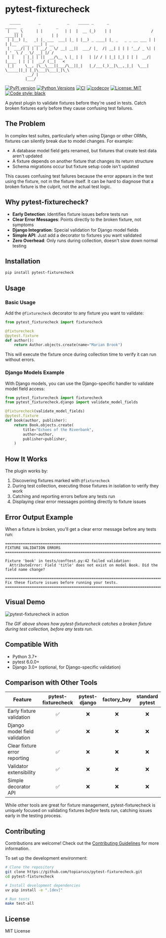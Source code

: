 # pytest-fixturecheck

```
  _____        _            _    _____ _      _                    _____  _               _    
 |  __ \      | |          | |  |  __ (_)    | |                  / ____|| |             | |   
 | |__) |_   _| |_ ___  ___| |_ | |__) _ ____| |_ _   _ _ __ ___ | |     | |__   ___  ___| | __
 |  ___/| | | | __/ _ \/ __| __||  ___/ |_  /| __| | | | '__/ _ \| |     | '_ \ / _ \/ __| |/ /
 | |    | |_| | ||  __/\__ \ |_ | |   | |/ / | |_| |_| | | |  __/| |____ | | | |  __/ (__|   < 
 |_|     \__, |\__\___||___/\__||_|   |_/___(_)__|\__,_|_|  \___| \_____||_| |_|\___|\___|_|\_\
          __/ |                                                                                 
         |___/                                                                                  
```

[![PyPI version](https://img.shields.io/pypi/v/pytest-fixturecheck.svg)](https://pypi.org/project/pytest-fixturecheck/)
[![Python Versions](https://img.shields.io/pypi/pyversions/pytest-fixturecheck.svg)](https://pypi.org/project/pytest-fixturecheck/)
[![CI](https://github.com/topiaruss/pytest-fixturecheck/actions/workflows/ci.yml/badge.svg)](https://github.com/topiaruss/pytest-fixturecheck/actions/workflows/ci.yml)
[![codecov](https://codecov.io/gh/topiaruss/pytest-fixturecheck/branch/main/graph/badge.svg)](https://codecov.io/gh/topiaruss/pytest-fixturecheck)
[![License: MIT](https://img.shields.io/badge/License-MIT-yellow.svg)](https://opensource.org/licenses/MIT)
[![Code style: black](https://img.shields.io/badge/code%20style-black-000000.svg)](https://github.com/psf/black)

A pytest plugin to validate fixtures before they're used in tests. Catch broken fixtures early before they cause confusing test failures.

## The Problem

In complex test suites, particularly when using Django or other ORMs, fixtures can silently break due to model changes. For example:

- A database model field gets renamed, but fixtures that create test data aren't updated
- A fixture depends on another fixture that changes its return structure
- Schema migrations occur but fixture setup code isn't updated

This causes confusing test failures because the error appears in the test using the fixture, not in the fixture itself. It can be hard to diagnose that a broken fixture is the culprit, not the actual test logic.

## Why pytest-fixturecheck?

- **Early Detection**: Identifies fixture issues before tests run
- **Clear Error Messages**: Points directly to the broken fixture, not symptoms
- **Django Integration**: Special validation for Django model fields
- **Simple API**: Just add a decorator to fixtures you want validated
- **Zero Overhead**: Only runs during collection, doesn't slow down normal testing

## Installation

```bash
pip install pytest-fixturecheck
```

## Usage

### Basic Usage

Add the `@fixturecheck` decorator to any fixture you want to validate:

```python
from pytest_fixturecheck import fixturecheck

@fixturecheck
@pytest.fixture
def author():
    return Author.objects.create(name="Marian Brook")
```

This will execute the fixture once during collection time to verify it can run without errors.

### Django Models Example

With Django models, you can use the Django-specific handler to validate model field access:

```python
from pytest_fixturecheck import fixturecheck
from pytest_fixturecheck.django import validate_model_fields

@fixturecheck(validate_model_fields)
@pytest.fixture
def book(author, publisher):
    return Book.objects.create(
        title="Echoes of the Riverbank",
        author=author,
        publisher=publisher,
    )
```

## How It Works

The plugin works by:

1. Discovering fixtures marked with `@fixturecheck`
2. During test collection, executing those fixtures in isolation to verify they work
3. Catching and reporting errors before any tests run
4. Displaying clear error messages pointing directly to fixture issues

## Error Output Example

When a fixture is broken, you'll get a clear error message before any tests run:

```
================================================================================
FIXTURE VALIDATION ERRORS
================================================================================

Fixture 'book' in tests/conftest.py:42 failed validation:
  AttributeError: Field 'title' does not exist on model Book. Did the field name change?
  
================================================================================
Fix these fixture issues before running your tests.
================================================================================
```

## Visual Demo

![pytest-fixturecheck in action](https://github.com/topiaruss/pytest-fixturecheck/raw/main/docs/images/fixturecheck-demo.gif)

*The GIF above shows how pytest-fixturecheck catches a broken fixture during test collection, before any tests run.*

## Compatible With

- Python 3.7+
- pytest 6.0.0+
- Django 3.0+ (optional, for Django-specific validation)

## Comparison with Other Tools

| Feature                       | pytest-fixturecheck | pytest-django | factory_boy | standard pytest |
| ----------------------------- | :-----------------: | :-----------: | :---------: | :-------------: |
| Early fixture validation      |          ✅          |       ❌       |      ❌      |        ❌        |
| Django model field validation |          ✅          |       ❌       |      ❌      |        ❌        |
| Clear fixture error reporting |          ✅          |       ❌       |      ❌      |        ❌        |
| Validator extensibility       |          ✅          |       ❌       |      ❌      |        ❌        |
| Simple decorator API          |          ✅          |       ❌       |      ❌      |        ❌        |

While other tools are great for fixture management, pytest-fixturecheck is uniquely focused on validating fixtures *before* tests run, catching issues early in the testing process.

## Contributing

Contributions are welcome! Check out the [Contributing Guidelines](CONTRIBUTING.md) for more information.

To set up the development environment:

```bash
# Clone the repository
git clone https://github.com/topiaruss/pytest-fixturecheck.git
cd pytest-fixturecheck

# Install development dependencies
uv pip install -e ".[dev]"

# Run tests
make test-all
```

## License

MIT License
